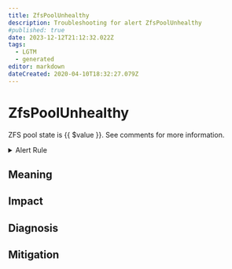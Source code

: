 ```yaml
---
title: ZfsPoolUnhealthy
description: Troubleshooting for alert ZfsPoolUnhealthy
#published: true
date: 2023-12-12T21:12:32.022Z
tags: 
  - LGTM
  - generated
editor: markdown
dateCreated: 2020-04-10T18:32:27.079Z
---
```


# ZfsPoolUnhealthy

ZFS pool state is {{ $value }}. See comments for more information.

<details>
  <summary>Alert Rule</summary>

{{% rule "zfs/zfs_exporter.yml" "ZfsPoolUnhealthy" %}}

{{% comment %}}

```yaml
alert: ZfsPoolUnhealthy
expr: zfs_pool_health > 0
for: 0m
labels:
    severity: critical
annotations:
    summary: ZFS pool unhealthy (instance {{ $labels.instance }})
    description: |-
        ZFS pool state is {{ $value }}. See comments for more information.
          VALUE = {{ $value }}
          LABELS = {{ $labels }}
    runbook: https://github.com/srerun/prometheus-alerts/blob/main/content/runbooks/zfs_exporter/ZfsPoolUnhealthy.md

```

{{% /comment %}}

</details>


## Meaning
[//]: # "Short paragraph that explains what the alert means"


## Impact
[//]: # "What could / will happen if the alert is not addressed"



## Diagnosis
[//]: # "Steps to take to identify the cause of the problem"



## Mitigation
[//]: # "The steps necessary to resolve the alert"
